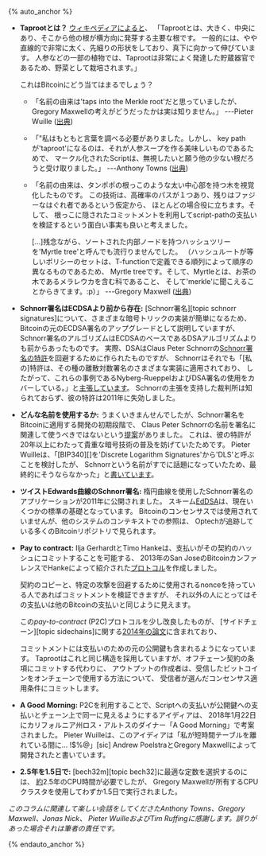 {% auto_anchor %}

- **<!--what-is-a-taproot-->Taprootとは？** [ウィキペディアによると][wikipedia taproot]、
  「Taprootとは、大きく、中央にあり、そこから他の根が横方向に発芽する主要な根です。
  一般的には、やや直線的で非常に太く、先細りの形状をしており、真下に向かって伸びています。
  人参などの一部の植物では、Taprootは非常によく発達した貯蔵器官であるため、野菜として栽培されます。」

  これはBitcoinにどう当てはまるでしょう？

  - 「名前の由来は'taps into the Merkle root'だと思っていましたが、
    Gregory Maxwellの考えがどうだったかは実は知りません。」  ---Pieter Wuille ([出典][wuille taproot name])

  - 「"私はもともと言葉を調べる必要がありました。しかし、
    key pathが'taproot'になるのは、それが人参スープを作る美味しいものであるためで、
    マークル化されたScriptは、無視したいと願う他の少ない根だろうと受け取りました。」
    ---Anthony Towns ([出典][towns taproot name])

  - 「名前の由来は、タンポポの根っこのような太い中心部を持つ木を視覚化したものです。
    この技術は、高確率のパスが１つあり、残りはファジーなはぐれ者であるという仮定から、
    ほとんどの場合役に立ちます。そして、
    根っこに隠されたコミットメントを利用してscript-pathの支払いを検証するという面白い事実も良いと考えました。

    [...]残念ながら、ソートされた内部ノードを持つハッシュツリーを'Myrtle tree'と呼んでも流行りませんでした。
    （ハッシュルートが等しいポリシーのセットは、T-functionで定義できる順列によって順序の異なるものであるため、
    Myrtle treeです。そして、Myrtleとは、お茶の木であるメラレウカを含む科であること、
    そして'merkle'に聞こえることからきてます。:p）」 ---Gregory Maxwell ([出典][maxwell taproot name])

- **<!--schnorr-signatures-predate-ecdsa-->Schnorr署名はECDSAより前から存在:**
  [Schnorr署名][topic schnorr signatures]について、さまざまな暗号トリックの実装が簡単になるため、
  Bitcoinの元のECDSA署名のアップグレードとして説明していますが、
  Schnorr署名のアルゴリズムはECDSAのベースであるDSAアルゴリズムよりも前からあったものです。
  実際、DSAはClaus Peter Schnorrの[Schnorr署名の特許][schnorr patent]を回避するために作られたものですが、
  Schnorrはそれでも「[私の]特許は、その種の離散対数署名のさまざまな実装に適用されており、
  したがって、これらの事例であるNyberg-RueppelおよびDSA署名の使用をカバーしている。」と[主張しています][schnorr letter]。
  Schnorrの主張を支持した裁判所は知られておらず、彼の特許は2011年に失効しました。

- **<!--unsure-what-name-to-use-->どんな名前を使用するか:**
  うまくいきまんせんでしたが、Schnorr署名をBitcoinに適用する開発の初期段階で、
  Claus Peter Schnorrの名前を署名に関連して使うべきではないという[提案][dryja bn sigs]がありました。
  これは、彼の特許が20年以上にわたって貴重な暗号技術の普及を妨げていたためです。
  Pieter Wuilleは、「[BIP340][]を'Discrete Logarithm Signatures'から'DLS'と呼ぶことを検討したが、
  Schnorrという名前がすでに話題になっていたため、最終的にそうならなかった」と[書いています][wuille dls]。

- **<!--schnorr-signatures-for-twisted-edwards-curves-->ツイストEdwards曲線のSchnorr署名:**
  楕円曲線を使用したSchnorr署名のアプリケーションが2011年に公開されました。<!-- https://ed25519.cr.yp.to/papers.html -->
  スキーム[EdDSA][]は、現在いくつかの標準の基礎となっています。
  Bitcoinのコンセンサスでは使用されていませんが、他のシステムのコンテキストでの参照は、
  Optechが追跡している多くのBitcoinリポジトリで見られます。
  <!-- source: quick git grep -i -->

- **Pay to contract:** Ilja GerhardtとTimo Hankeは、支払いがその契約のハッシュにコミットすることを可能する、
  2013年のSan JoseのBitcoinカンファレンスでHankeによって紹介された[プロトコル][gh p2c]を作成しました。
  <!-- source: Wuille; I found some independent confirmation in dead links on Google -harding -->
  契約のコピーと、特定の攻撃を回避するために使用されるnonceを持っている人であればコミットメントを検証できますが、
  それ以外の人にとってはその支払いは他のBitcoinの支払いと同じように見えます。

  この*pay-to-contract* (P2C)プロトコルを少し改良したものが、
  [サイドチェーン][topic sidechains]に関する[2014年の論文][sidechains.pdf]に含まれており、
  <!-- Algorithm 1: GenerateCrossChainAddress -->
  コミットメントには支払いのための元の公開鍵も含まれるようになっています。
  Taprootはこれと同じ構造を採用していますが、オフチェーン契約の条項にコミットする代わりに、
  アウトプットの作成者は、受信したビットコインをオンチェーンで使用する方法について、
  受信者が選んだコンセンサス適用条件にコミットします。

- **A Good Morning:** P2Cを利用することで、Scriptへの支払いが公開鍵への支払いとチェーン上で同一に見えるようにするアイディアは、
  2018年1月22日にカリフォルニア州ロス・アルトスのダイナー「A Good Morning」で考案されました。
  Pieter Wuilleは、このアイディアは「私が短時間テーブルを離れている間に… !$%@」[sic]
  Andrew PoelstraとGregory Maxwellによって開発されたと書いています。
  <!-- personal correspondence with Wuille -harding -->

<!-- weird comment below because HTML has silly rules about anchor ids -->
- **<!--x-->2.5年を1.5日で:** [bech32m][topic bech32]に最適な定数を選択するのには、
  [約][wuille matrix elimination]2.5年のCPU時間が必要でしたが、
  Gregory Maxwellが所有するCPUクラスタを使用してわずか1.5日で実行されました。

*このコラムに関連して楽しい会話をしてくださたAnthony Towns、Gregory Maxwell、Jonas Nick、
Pieter WuilleおよびTim Ruffingに感謝します。誤りがあった場合それは筆者の責任です。*

{% endauto_anchor %}

[wikipedia taproot]: https://en.wikipedia.org/wiki/Taproot
[dryja bn sigs]: https://diyhpl.us/wiki/transcripts/discreet-log-contracts/
[bitcoin.pdf]: https://www.opencrypto.org/bitcoin.pdf
[schnorr patent]: https://patents.google.com/patent/US4995082
[ed25519]: https://ed25519.cr.yp.to/ed25519-20110926.pdf
[eddsa]: https://en.wikipedia.org/wiki/EdDSA
[gh p2c]: https://arxiv.org/abs/1212.3257
[sidechains.pdf]: https://www.blockstream.com/sidechains.pdf
[wuille matrix elimination]: https://twitter.com/pwuille/status/1335761447884713985
[wuille dls]: https://github.com/bitcoinops/bitcoinops.github.io/pull/667#discussion_r731372937
[wuille taproot name]: https://github.com/bitcoinops/bitcoinops.github.io/pull/667#discussion_r731371163
[towns taproot name]: https://github.com/bitcoinops/bitcoinops.github.io/pull/667#discussion_r731523855
[schnorr letter]: https://web.archive.org/web/19991117143502/http://grouper.ieee.org/groups/1363/letters/SchnorrMar98.html
[maxwell taproot name]: https://github.com/bitcoinops/bitcoinops.github.io/pull/667#discussion_r732189216

